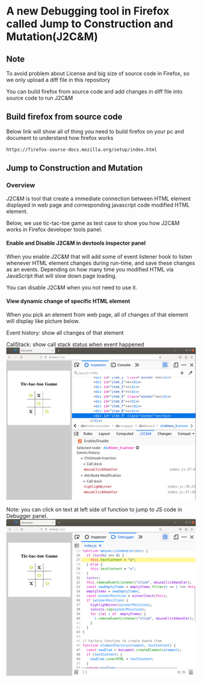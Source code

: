 # A new Debugging tool in Firefox called Jump to Construction and Mutation(J2C&M)
## Note
To avoid problem about License and big size of source code in Firefox, so we only upload a diff file in this repository

You can build firefox from source code and add changes in diff file into source code to run J2C&M
## Build firefox from source code
Below link will show all of thing you need to build firefox on your pc and document to understand how firefox works
```
https://firefox-source-docs.mozilla.org/setup/index.html
```
## Jump to Construction and Mutation
### Overview
J2C&M is tool that create a immediate connection between HTML element displayed in web page and corresponding javascript code modified HTML element.

Below, we use tic-tac-toe game as test case to show you how J2C&M works in Firefox developer tools panel.

#### Enable and Disable J2C&M in devtools inspector panel
When you enable J2C&M that will add some of event listener hook to listen whenever HTML element changes during run-time, and save these changes as an events. Depending on how many time you modified HTML via JavaScript that will slow down page loading.

You can disable J2C&M when you not need to use it.

#### View dynamic change of specific HTML element
When you pick an element from web page, all of changes of that element will display like picture below.

Event history: show all changes of that element

CallStack: show call stack status when event happened
![overview](./images/overview.png)

Note: you can click on text at left side of function to jump to JS code in Debugger panel.
![jump-to-jscode-in-debugger-panel](./images/jump-to-js-code.png)

